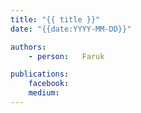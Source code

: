 ```yaml
---
title: "{{ title }}"
date: "{{date:YYYY-MM-DD}}"

authors:
    - person:   Faruk

publications:
	facebook: 
	medium: 
---
```

